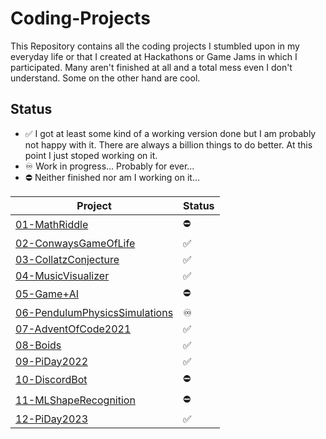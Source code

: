 # Coding-Projects

This Repository contains all the coding projects I stumbled upon in my everyday life or that I created at Hackathons or Game Jams in which I participated.
Many aren't finished at all and a total mess even I don't understand. Some on the other hand are cool.

## Status

- ✅ I got at least some kind of a working version done but I am probably not happy with it. There are always a billion things to do better. At this point I just stoped working on it.
- ♾️ Work in progress... Probably for ever...
- ⛔ Neither finished nor am I working on it...

| Project                                                         | Status |
| --------------------------------------------------------------- | ------ |
| [01-MathRiddle](01-MathRiddle/)                                 | ⛔      |
| [02-ConwaysGameOfLife](02-ConwaysGameOfLife/)                   | ✅      |
| [03-CollatzConjecture](03-CollatzConjecture/)                   | ✅      |
| [04-MusicVisualizer](04-MusicVisualizer/)                       | ✅      |
| [05-Game+AI](05-Game+AI/)                                       | ⛔      |
| [06-PendulumPhysicsSimulations](06-PendulumPhysicsSimulations/) | ♾️      |
| [07-AdventOfCode2021](07-AdventOfCode2021/)                     | ✅      |
| [08-Boids](08-Boids/)                                           | ✅      |
| [09-PiDay2022](09-PiDay2022/)                                   | ✅      |
| [10-DiscordBot](10-DiscordBot/)                                 | ⛔      |
| [11-MLShapeRecognition](11-MLShapeRecognition/)                 | ⛔      |
| [12-PiDay2023](12-PiDay2023/)                                   | ✅      |
